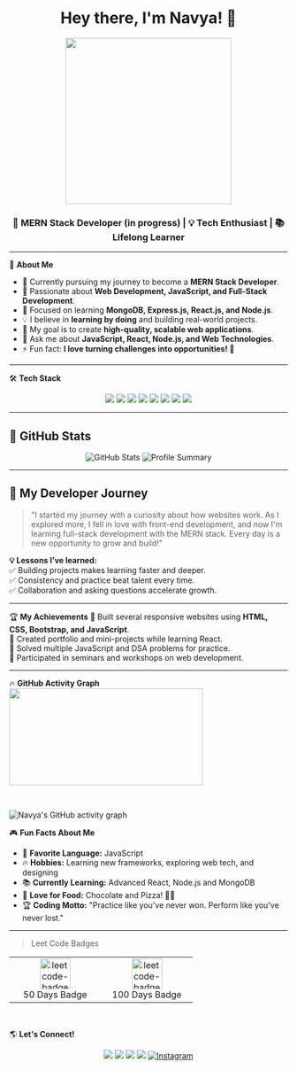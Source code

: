 <h1 align="center">Hey there, I'm Navya! 👋</h1>


 <p align="center">
  <img src="[https://media3.giphy.com/media/v1.Y2lkPTc5MGI3NjExenUzaWlpa3ZocHlycjd5aHV1ZXNlbHE0aW1zd200dnY4bXg0eGpveSZlcD12MV9pbnRlcm5hbF9naWZfYnlfaWQmY3Q9Zw/2IudUHdI075HL02Pkk/giphy.gif](https://media.giphy.com/media/v1.Y2lkPWVjZjA1ZTQ3dWF3b3cxbnBiODR6MDQxdDBqNHdnM2xvMXVya3Q0ajU3MXZ1dmR4NSZlcD12MV9naWZzX3JlbGF0ZWQmY3Q9Zw/i229PTC8BKt9V9RnwZ/giphy.gif)" width="300" height="300">
</p>

<h3 align="center">🚀 MERN Stack Developer (in progress) | 💡 Tech Enthusiast | 📚 Lifelong Learner</h3>

---

🌟 **About Me**
- 🔭 Currently pursuing my journey to become a **MERN Stack Developer**.  
- 🌱 Passionate about **Web Development, JavaScript, and Full-Stack Development**.  
- 🚀 Focused on learning **MongoDB, Express.js, React.js, and Node.js**.  
- 💡 I believe in **learning by doing** and building real-world projects.  
- 🎯 My goal is to create **high-quality, scalable web applications**.  
- 💬 Ask me about **JavaScript, React, Node.js, and Web Technologies**.  
- ⚡ Fun fact: **I love turning challenges into opportunities! 🌟**  

---

🛠️ **Tech Stack**
<p align="center">
  <img src="https://img.shields.io/badge/Code-HTML5-orange?style=for-the-badge&logo=html5&logoColor=white">
  <img src="https://img.shields.io/badge/Code-CSS3-blue?style=for-the-badge&logo=css3&logoColor=white">
  <img src="https://img.shields.io/badge/Code-JavaScript-yellow?style=for-the-badge&logo=javascript&logoColor=black">
  <img src="https://img.shields.io/badge/Framework-React-blue?style=for-the-badge&logo=react">
  <img src="https://img.shields.io/badge/Backend-Node.js-green?style=for-the-badge&logo=node.js">
  <img src="https://img.shields.io/badge/Framework-Express.js-black?style=for-the-badge&logo=express&logoColor=white">
  <img src="https://img.shields.io/badge/Database-MongoDB-green?style=for-the-badge&logo=mongodb">
  <img src="https://img.shields.io/badge/Tools-Git-black?style=for-the-badge&logo=git">
</p>

---

## 🚀 GitHub Stats
<p align="center">
  <img src="https://github-readme-stats.vercel.app/api?username=Navya-shaji&show_icons=true&theme=tokyonight" alt="GitHub Stats">
  
  <img src="https://github-profile-summary-cards.vercel.app/api/cards/profile-details?username=Navya-shaji&theme=tokyonight" alt="Profile Summary">
</p>

---

## 🎯 **My Developer Journey**
> "I started my journey with a curiosity about how websites work. As I explored more, I fell in love with front-end development, and now I'm learning full-stack development with the MERN stack. Every day is a new opportunity to grow and build!"

**💡 Lessons I’ve learned:**  
✅ Building projects makes learning faster and deeper.  
✅ Consistency and practice beat talent every time.  
✅ Collaboration and asking questions accelerate growth.  

---
 🏆 **My Achievements**
🎯 Built several responsive websites using **HTML, CSS, Bootstrap, and JavaScript**.  
🎯 Created portfolio and mini-projects while learning React.  
🎯 Solved multiple JavaScript and DSA problems for practice.  
🎯 Participated in seminars and workshops on web development.  

---
 🔥 **GitHub Activity Graph**
 <a href="https://github.com/Navya-shaji">
  <img src="https://github-readme-streak-stats.herokuapp.com/?user=Navya-shaji&stroke=ffffff&background=0000&ring=ffffff&fire=ffffff&currStreakNum=ffffff&currStreakLabel=ffffff&sideNums=ffffff&sideLabels=ffffff&dates=ffffff&hide_border=true" width="350" height="175" />
</a>

<br>

![Navya's GitHub activity graph](https://github-readme-activity-graph.vercel.app/graph?username=Navya-shaji&theme=tokyo-night)


 🎮 **Fun Facts About Me**
- 🎯 **Favorite Language:** JavaScript  
- 🔥 **Hobbies:** Learning new frameworks, exploring web tech, and designing  
- 📚 **Currently Learning:** Advanced React, Node.js and MongoDB  
- 🍕 **Love for Food:** Chocolate and Pizza! 🍕🍫  
- 🏆 **Coding Motto:** "Practice like you've never won. Perform like you've never lost."  

---
<table>

  > Leet Code Badges
  <tr>
    <td align="center" width="150">
        <a href="#" target="_blank"><img src="https://assets.leetcode.com/static_assets/marketing/2024-50.gif"  alt="leetcode-badges" width="55" /></a>
      <br>50 Days Badge
    </td>
       <td align="center" width="150">
        <a href="#" target="_blank"><img src="https://assets.leetcode.com/static_assets/marketing/2024-100.gif"  alt="leetcode-badges" width="55" /></a>
      <br>100 Days Badge
    </td>
  </tr>
</table>
<br>
<table>

 🌎 **Let's Connect!**
<p align="center">
  <a href="www.linkedin.com/in/navya-shaji-b3b81b325"><img src="https://img.shields.io/badge/LinkedIn-blue?style=for-the-badge&logo=linkedin"></a>
  <a href="mailto:your-navyacshaji12@gmail.com"><img src="https://img.shields.io/badge/Email-red?style=for-the-badge&logo=gmail&logoColor=white"></a>
  <a href="https://github.com/Navya-shaji"><img src="https://img.shields.io/badge/GitHub-black?style=for-the-badge&logo=github"></a>
   <a href="https://leetcode.com/u/Navyacs/"><img src="https://img.shields.io/badge/LeetCode-orange?style=for-the-badge&logo=leetcode&logoColor=white"></a>
<a href="https://www.instagram.com/navyaaaaa_.12" target="_blank">
  <img src="https://img.shields.io/badge/Instagram-E4405F?style=for-the-badge&logo=instagram&logoColor=white" alt="Instagram">
</a>
 
</p>
